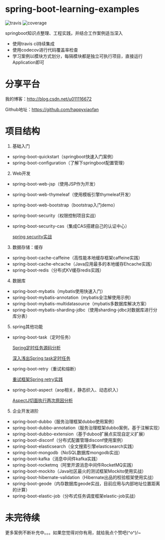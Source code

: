 # spring-boot-learning-examples
![travis](https://travis-ci.org/happyxiaofan/spring-boot-learning-examples.svg?branch=feature%2Fmodule)
![coverage](https://codecov.io/gh/happyxiaofan/spring-boot-learning-examples/branch/feature%2Fmodule/graph/badge.svg)

springboot知识点整理、工程实践，并结合工作案例适当深入

* 使用travis ci持续集成
* 使用codecov进行代码覆盖率检查
* 学习案例以模块方式划分，每隔模块都是独立可执行项目，直接运行Application即可

# 分享平台

我的博客：http://blog.csdn.net/u011116672

Github地址：https://github.com/happyxiaofan

# 项目结构

1. 基础入门

* spring-boot-quickstart（springboot快速入门案例）
* spring-boot-configuration（了解下springboot配置管理）

2. Web开发

* spring-boot-web-jsp（使用JSP作为开发）
* spring-boot-web-thymeleaf（使用模板引擎thymeleaf开发）
* spring-boot-web-bootstrap（bootstrap入门demo）
* spring-boot-security（权限控制项目实战）
* spring-boot-security-cas（集成CAS搭建自己的认证中心）

    [spring security实战](http://blog.csdn.net/u011116672/article/details/77428049)
    

3. 数据存储：缓存
* spring-boot-cache-caffeine（高性能本地缓存框架caffeine实践）
* spring-boot-cache-ehcache（Java应用最多的本地缓存Ehcache实践）
* spring-boot-redis（分布式KV缓存redis实践）

4. 数据库
* spring-boot-mybatis（mybatis使用快速入门）
* spring-boot-mybatis-annotation（mybatis全注解使用示例）
* spring-boot-mybatis-multidatasource（mybatis多数据库解决方案）
* spring-boot-mybatis-sharding-jdbc（使用sharding-jdbc对数据库进行分库分表）

5. spring其他功能
* spring-boot-task（定时任务）

    [Spring定时任务源码分析](http://blog.csdn.net/u011116672/article/details/77132205)
    
    [深入浅出Spring task定时任务](http://blog.csdn.net/u011116672/article/details/52517247)
* spring-boot-retry（重试和熔断）

    [重试框架Spring retry实践](http://blog.csdn.net/u011116672/article/details/77823867)
    
* spring-boot-aspect（aop相关，静态织入、动态织入）
    
    [AspectJ切面执行两次原因分析](http://blog.csdn.net/u011116672/article/details/63685340)


5. 企业开发进阶
* spring-boot-dubbo（服务治理框架dubbo使用案例）
* spring-boot-dubbo-annotation（服务治理框架dubbo案例，基于注解实现）
* spring-boot-dubbo-extension（基于duboo扩展点实现自定义扩展）
* spring-boot-disconf（分布式配置管理disconf使用案例）
* spring-boot-elasticsearch（全文搜索引擎elasticsearch实践）
* spring-boot-mongodb（NoSQL数据库mongodb实战）
* spring-boot-kafka（消息中间件kafka实践）
* spring-boot-rocketmq（阿里开源消息中间件RocketMQ实践）
* spring-boot-mockito（Java社区最火的测试框架Mockito使用实战）
* spring-boot-hibernate-validation（Hibernate出品的校验框架使用实战）
* spring-boot-geode（内存数据库geode实战，目前应用与内部地址位置距离的计算）
* spring-boot-elastic-job（分布式任务调度框架elastic-job实战）

# 未完待续
更多案例不断补充中。。。如果您觉得对你有用，就给我点个赞吧\(^o^)/~


